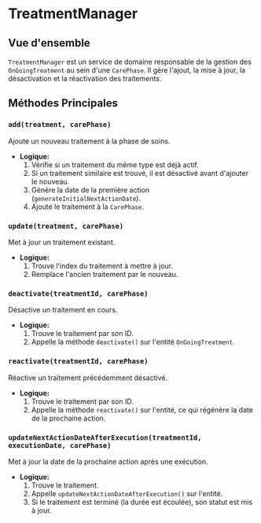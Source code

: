 # TreatmentManager

## Vue d'ensemble

`TreatmentManager` est un service de domaine responsable de la gestion des `OnGoingTreatment` au sein d'une `CarePhase`. Il gère l'ajout, la mise à jour, la désactivation et la réactivation des traitements.

## Méthodes Principales

### `add(treatment, carePhase)`

Ajoute un nouveau traitement à la phase de soins.

- **Logique:**
  1. Vérifie si un traitement du même type est déjà actif.
  2. Si un traitement similaire est trouvé, il est désactivé avant d'ajouter le nouveau.
  3. Génère la date de la première action (`generateInitialNextActionDate`).
  4. Ajoute le traitement à la `CarePhase`.

### `update(treatment, carePhase)`

Met à jour un traitement existant.

- **Logique:**
  1. Trouve l'index du traitement à mettre à jour.
  2. Remplace l'ancien traitement par le nouveau.

### `deactivate(treatmentId, carePhase)`

Désactive un traitement en cours.

- **Logique:**
  1. Trouve le traitement par son ID.
  2. Appelle la méthode `deactivate()` sur l'entité `OnGoingTreatment`.

### `reactivate(treatmentId, carePhase)`

Réactive un traitement précédemment désactivé.

- **Logique:**
  1. Trouve le traitement par son ID.
  2. Appelle la méthode `reactivate()` sur l'entité, ce qui régénère la date de la prochaine action.

### `updateNextActionDateAfterExecution(treatmentId, executionDate, carePhase)`

Met à jour la date de la prochaine action après une exécution.

- **Logique:**
  1. Trouve le traitement.
  2. Appelle `updateNextActionDateAfterExecution()` sur l'entité.
  3. Si le traitement est terminé (la durée est écoulée), son statut est mis à jour.
